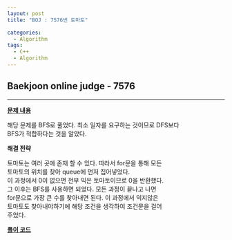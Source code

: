 ```yaml
---
layout: post
title: "BOJ : 7576번 토마토"

categories:
  - Algorithm
tags:
  - C++
  - Algorithm
---
```


## Baekjoon online judge - 7576 
***  
  
[__문제 내용__](https://www.acmicpc.net/problem/7576)  
  
해당 문제를 BFS로 풀었다. 최소 일자를 요구하는 것이므로 DFS보다  
BFS가 적합하다는 것을 알았다.   
  
__해결 전략__  

토마토는 여러 곳에 존재 할 수 있다. 따라서 for문을 통해 모든  
토마토의 위치를 찾아 queue에 먼저 집어넣었다.  
이 과정에서 0이 없으면 전부 익은 토마토이므로 0을 반환했다.  
그 이후는 BFS를 사용하면 되었다. 모든 과정이 끝나고 나면  
for문으로 가장 큰 수를 찾아내면 된다. 이 과정에서 익지않은  
토마토도 찾아내야하기에 해당 조건을 생각하여 조건문을 걸어  
주었다.  
  
[__풀이 코드__](http://boj.kr/54308c4543df4e0fbbf6b8d52420ce97)




